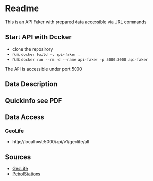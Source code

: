
# Readme

This is an API Faker with prepared data accessible via URL commands


## Start API with Docker
* clone the reposirory
* run:  `docker build -t api-faker .`
* run: `docker run --rm -d --name api-faker -p 5000:3000 api-faker`

The API is accessible under port 5000

## Data Description
## Quickinfo see PDF

## Data Access
### GeoLife
* http://localhost:5000/api/v1/geolife/all

## Sources
* [GeoLife](https://www.microsoft.com/en-us/download/details.aspx?id=52367&from=https%3A%2F%2Fresearch.microsoft.com%2Fen-us%2Fdownloads%2Fb16d359d-d164-469e-9fd4-daa38f2b2e13%2F)
* [PetrolStations](https://creativecommons.tankerkoenig.de/)
